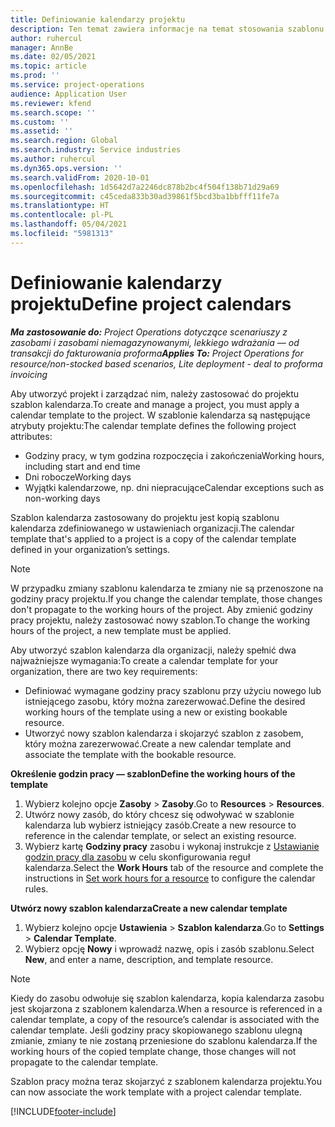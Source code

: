 ```yaml
---
title: Definiowanie kalendarzy projektu
description: Ten temat zawiera informacje na temat stosowania szablonu kalendarza projektu w celu śledzenia harmonogramu projektu.
author: ruhercul
manager: AnnBe
ms.date: 02/05/2021
ms.topic: article
ms.prod: ''
ms.service: project-operations
audience: Application User
ms.reviewer: kfend
ms.search.scope: ''
ms.custom: ''
ms.assetid: ''
ms.search.region: Global
ms.search.industry: Service industries
ms.author: ruhercul
ms.dyn365.ops.version: ''
ms.search.validFrom: 2020-10-01
ms.openlocfilehash: 1d5642d7a2246dc878b2bc4f504f138b71d29a69
ms.sourcegitcommit: c45ceda833b30ad39861f5bcd3ba1bbfff11fe7a
ms.translationtype: HT
ms.contentlocale: pl-PL
ms.lasthandoff: 05/04/2021
ms.locfileid: "5981313"
---
```

# <a name="define-project-calendars"></a><span data-ttu-id="0d6df-103">Definiowanie kalendarzy projektu</span><span class="sxs-lookup"><span data-stu-id="0d6df-103">Define project calendars</span></span>

<span data-ttu-id="0d6df-104">_**Ma zastosowanie do:** Project Operations dotyczące scenariuszy z zasobami i zasobami niemagazynowanymi, lekkiego wdrażania — od transakcji do fakturowania proforma_</span><span class="sxs-lookup"><span data-stu-id="0d6df-104">_**Applies To:** Project Operations for resource/non-stocked based scenarios, Lite deployment - deal to proforma invoicing_</span></span>

<span data-ttu-id="0d6df-105">Aby utworzyć projekt i zarządzać nim, należy zastosować do projektu szablon kalendarza.</span><span class="sxs-lookup"><span data-stu-id="0d6df-105">To create and manage a project, you must apply a calendar template to the project.</span></span> <span data-ttu-id="0d6df-106">W szablonie kalendarza są następujące atrybuty projektu:</span><span class="sxs-lookup"><span data-stu-id="0d6df-106">The calendar template defines the following project attributes:</span></span>

- <span data-ttu-id="0d6df-107">Godziny pracy, w tym godzina rozpoczęcia i zakończenia</span><span class="sxs-lookup"><span data-stu-id="0d6df-107">Working hours, including start and end time</span></span>
- <span data-ttu-id="0d6df-108">Dni robocze</span><span class="sxs-lookup"><span data-stu-id="0d6df-108">Working days</span></span>
- <span data-ttu-id="0d6df-109">Wyjątki kalendarzowe, np. dni niepracujące</span><span class="sxs-lookup"><span data-stu-id="0d6df-109">Calendar exceptions such as non-working days</span></span>

<span data-ttu-id="0d6df-110">Szablon kalendarza zastosowany do projektu jest kopią szablonu kalendarza zdefiniowanego w ustawieniach organizacji.</span><span class="sxs-lookup"><span data-stu-id="0d6df-110">The calendar template that's applied to a project is a copy of the calendar template defined in your organization’s settings.</span></span>

> [!NOTE]
> <span data-ttu-id="0d6df-111">W przypadku zmiany szablonu kalendarza te zmiany nie są przenoszone na godziny pracy projektu.</span><span class="sxs-lookup"><span data-stu-id="0d6df-111">If you change the calendar template, those changes don't propagate to the working hours of the project.</span></span> <span data-ttu-id="0d6df-112">Aby zmienić godziny pracy projektu, należy zastosować nowy szablon.</span><span class="sxs-lookup"><span data-stu-id="0d6df-112">To change the working hours of the project, a new template must be applied.</span></span>

<span data-ttu-id="0d6df-113">Aby utworzyć szablon kalendarza dla organizacji, należy spełnić dwa najważniejsze wymagania:</span><span class="sxs-lookup"><span data-stu-id="0d6df-113">To create a calendar template for your organization, there are two key requirements:</span></span>

- <span data-ttu-id="0d6df-114">Definiować wymagane godziny pracy szablonu przy użyciu nowego lub istniejącego zasobu, który można zarezerwować.</span><span class="sxs-lookup"><span data-stu-id="0d6df-114">Define the desired working hours of the template using a new or existing bookable resource.</span></span>
- <span data-ttu-id="0d6df-115">Utworzyć nowy szablon kalendarza i skojarzyć szablon z zasobem, który można zarezerwować.</span><span class="sxs-lookup"><span data-stu-id="0d6df-115">Create a new calendar template and associate the template with the bookable resource.</span></span>

<span data-ttu-id="0d6df-116">**Określenie godzin pracy — szablon**</span><span class="sxs-lookup"><span data-stu-id="0d6df-116">**Define the working hours of the template**</span></span>

1. <span data-ttu-id="0d6df-117">Wybierz kolejno opcje **Zasoby** \> **Zasoby**.</span><span class="sxs-lookup"><span data-stu-id="0d6df-117">Go to **Resources** \> **Resources**.</span></span>
2. <span data-ttu-id="0d6df-118">Utwórz nowy zasób, do który chcesz się odwoływać w szablonie kalendarza lub wybierz istniejący zasób.</span><span class="sxs-lookup"><span data-stu-id="0d6df-118">Create a new resource to reference in the calendar template, or select an existing resource.</span></span>
3. <span data-ttu-id="0d6df-119">Wybierz kartę **Godziny pracy** zasobu i wykonaj instrukcje z [Ustawianie godzin pracy dla zasobu](https://docs.microsoft.com/dynamics365/field-service/set-work-hours-resource) w celu skonfigurowania reguł kalendarza.</span><span class="sxs-lookup"><span data-stu-id="0d6df-119">Select the **Work Hours** tab of the resource and complete the instructions in [Set work hours for a resource](https://docs.microsoft.com/dynamics365/field-service/set-work-hours-resource) to configure the calendar rules.</span></span>

<span data-ttu-id="0d6df-120">**Utwórz nowy szablon kalendarza**</span><span class="sxs-lookup"><span data-stu-id="0d6df-120">**Create a new calendar template**</span></span>

1. <span data-ttu-id="0d6df-121">Wybierz kolejno opcje **Ustawienia** \> **Szablon kalendarza**.</span><span class="sxs-lookup"><span data-stu-id="0d6df-121">Go to **Settings** \> **Calendar Template**.</span></span>
2. <span data-ttu-id="0d6df-122">Wybierz opcję **Nowy** i wprowadź nazwę, opis i zasób szablonu.</span><span class="sxs-lookup"><span data-stu-id="0d6df-122">Select **New**, and enter a name, description, and template resource.</span></span>

> [!NOTE]
> <span data-ttu-id="0d6df-123">Kiedy do zasobu odwołuje się szablon kalendarza, kopia kalendarza zasobu jest skojarzona z szablonem kalendarza.</span><span class="sxs-lookup"><span data-stu-id="0d6df-123">When a resource is referenced in a calendar template, a copy of the resource’s calendar is associated with the calendar template.</span></span> <span data-ttu-id="0d6df-124">Jeśli godziny pracy skopiowanego szablonu ulegną zmianie, zmiany te nie zostaną przeniesione do szablonu kalendarza.</span><span class="sxs-lookup"><span data-stu-id="0d6df-124">If the working hours of the copied template change, those changes will not propagate to the calendar template.</span></span>

<span data-ttu-id="0d6df-125">Szablon pracy można teraz skojarzyć z szablonem kalendarza projektu.</span><span class="sxs-lookup"><span data-stu-id="0d6df-125">You can now associate the work template with a project calendar template.</span></span>


[!INCLUDE[footer-include](../includes/footer-banner.md)]

